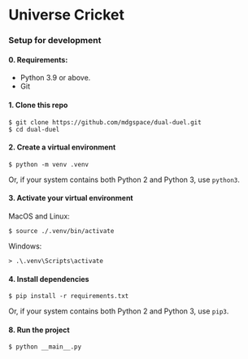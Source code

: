 # Universe Cricket

### Setup for development

#### 0. Requirements:

 - Python 3.9 or above.
 - Git

#### 1. Clone this repo
   
```
$ git clone https://github.com/mdgspace/dual-duel.git
$ cd dual-duel
```

#### 2. Create a virtual environment

```
$ python -m venv .venv
```
Or, if your system contains both Python 2 and Python 3, use `python3`.


#### 3. Activate your virtual environment


MacOS and Linux:
```
$ source ./.venv/bin/activate
```

Windows:
```
> .\.venv\Scripts\activate
```

#### 4. Install dependencies
```
$ pip install -r requirements.txt
```
Or, if your system contains both Python 2 and Python 3, use `pip3`.

#### 8. Run the project

```
$ python __main__.py
```
